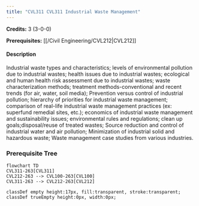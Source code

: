 ```yaml
---
title: "CVL311 CVL311 Industrial Waste Management"
---
```

**Credits:** 3 (3-0-0)

**Prerequisites:** [[/Civil Engineering/CVL212|CVL212]]

#### Description
Industrial waste types and characteristics; levels of environmental pollution due to industrial wastes; health issues due to industrial wastes; ecological and human health risk assessment due to industrial wastes; waste characterization methods; treatment methods-conventional and recent trends (for air, water, soil media); Prevention versus control of industrial pollution; hierarchy of priorities for industrial waste management; comparison of real-life industrial waste management practices (ex: superfund remedial sites, etc.); economics of industrial waste management and sustainability issues; environmental rules and regulations; clean up goals;disposal/reuse of treated wastes; Source reduction and control of industrial water and air pollution; Minimization of industrial solid and hazardous waste; Waste management case studies from various industries.

### Prerequisite Tree

```mermaid
flowchart TD
CVL311-263[CVL311]
CVL212-263 --> CVL100-263[CVL100]
CVL311-263 --> CVL212-263[CVL212]

classDef empty height:17px, fill:transparent, stroke:transparent;
classDef trueEmpty height:0px, width:0px;
```